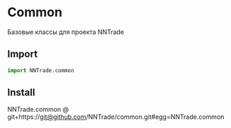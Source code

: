 # Common
Базовые классы для проекта NNTrade

## Import
```python
import NNTrade.common
```

## Install
NNTrade.common @ git+https://git@github.com/NNTrade/common.git#egg=NNTrade.common
